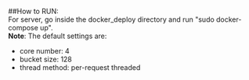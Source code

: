 ##How to RUN:  
For server, go inside the docker_deploy directory and run "sudo docker-compose up".  
**Note**: The default settings are:  
- core number: 4  
- bucket size: 128  
- thread method: per-request threaded  
